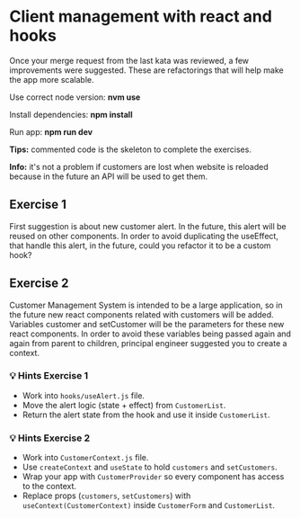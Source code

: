 # **Client management with react and hooks**
Once your merge request from the last kata was reviewed, a few improvements were suggested. These are refactorings that will help make the app more scalable.

Use correct node version: **nvm use**

Install dependencies: **npm install**

Run app: **npm run dev**

**Tips:** commented code is the skeleton to complete the exercises.

**Info:** it's not a problem if customers are lost when website is reloaded because in the future an API will be used to get them.

## Exercise 1
First suggestion is about new customer alert. In the future, this alert will be reused on other components. In order to avoid duplicating the useEffect, that handle this alert, in the future, could you refactor it to be a custom hook?

## Exercise 2
Customer Management System is intended to be a large application, so in the future new react components related with customers will be added. Variables customer and setCustomer will be the parameters for these new react components. In order to avoid these variables being passed again and again from parent to children, principal engineer suggested you to create a context.


### 💡 Hints Exercise 1
- Work into `hooks/useAlert.js` file.
- Move the alert logic (state + effect) from `CustomerList`.
- Return the alert state from the hook and use it inside `CustomerList`.

### 💡 Hints Exercise 2
- Work into `CustomerContext.js` file.
- Use `createContext` and `useState` to hold `customers` and `setCustomers`.
- Wrap your app with `CustomerProvider` so every component has access to the context.
- Replace props (`customers`, `setCustomers`) with `useContext(CustomerContext)` inside `CustomerForm` and `CustomerList`.
  
